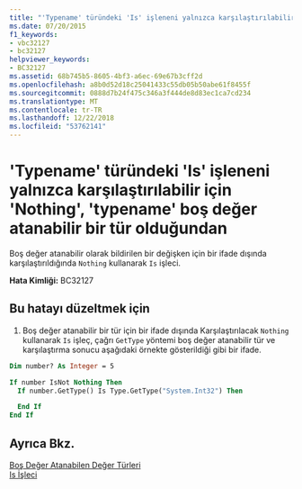 ```yaml
---
title: "'Typename' türündeki 'Is' işleneni yalnızca karşılaştırılabilir için 'Nothing', 'typename' boş değer atanabilir bir tür olduğundan"
ms.date: 07/20/2015
f1_keywords:
- vbc32127
- bc32127
helpviewer_keywords:
- BC32127
ms.assetid: 68b745b5-8605-4bf3-a6ec-69e67b3cff2d
ms.openlocfilehash: a8b0d52d18c25041433c55db05b50abe61f8455f
ms.sourcegitcommit: 0888d7b24f475c346a3f444de8d83ec1ca7cd234
ms.translationtype: MT
ms.contentlocale: tr-TR
ms.lasthandoff: 12/22/2018
ms.locfileid: "53762141"
---
```

# <a name="is-operand-of-type-typename-can-only-be-compared-to-nothing-because-typename-is-a-nullable-type"></a>'Typename' türündeki 'Is' işleneni yalnızca karşılaştırılabilir için 'Nothing', 'typename' boş değer atanabilir bir tür olduğundan
Boş değer atanabilir olarak bildirilen bir değişken için bir ifade dışında karşılaştırıldığında `Nothing` kullanarak `Is` işleci.  
  
 **Hata Kimliği:** BC32127  
  
## <a name="to-correct-this-error"></a>Bu hatayı düzeltmek için
  
1.  Boş değer atanabilir bir tür için bir ifade dışında Karşılaştırılacak `Nothing` kullanarak `Is` işleç, çağrı `GetType` yöntemi boş değer atanabilir tür ve karşılaştırma sonucu aşağıdaki örnekte gösterildiği gibi bir ifade.  
  
```vb  
Dim number? As Integer = 5  

If number IsNot Nothing Then  
  If number.GetType() Is Type.GetType("System.Int32") Then   

  End If  
End If  
```  
  
## <a name="see-also"></a>Ayrıca Bkz.  
 [Boş Değer Atanabilen Değer Türleri](../../visual-basic/programming-guide/language-features/data-types/nullable-value-types.md)  
 [Is İşleci](../../visual-basic/language-reference/operators/is-operator.md)

